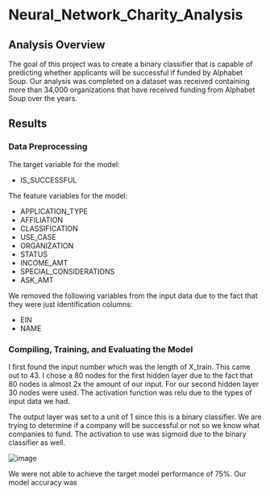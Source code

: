 # Neural_Network_Charity_Analysis

## Analysis Overview 
The goal of this project was to create a binary classifier that is capable of predicting whether applicants will be successful if funded by Alphabet Soup. Our analysis was completed on a dataset was received containing more than 34,000 organizations that have received funding from Alphabet Soup over the years. 

## Results 

### Data Preprocessing 

The target variable for the model: 
- IS_SUCCESSFUL

The feature variables for the model:
- APPLICATION_TYPE
- AFFILIATION
- CLASSIFICATION
- USE_CASE
- ORGANIZATION
- STATUS
- INCOME_AMT
- SPECIAL_CONSIDERATIONS
- ASK_AMT

We removed the following variables from the input data due to the fact that they were just identification columns: 
- EIN
- NAME

### Compiling, Training, and Evaluating the Model 
I first found the input number which was the length of X_train. This came out to 43. I chose a 80 nodes for the first hidden layer due to the fact that 80 nodes is almost 2x the amount of our input. For our second hidden layer 30 nodes were used. The activation function was relu due to the types of input data we had. 

The output layer was set to a unit of 1 since this is a binary classifier. We are trying to determine if a company will be successful or not so we know what companies to fund. The activation to use was sigmoid due to the binary classifier as well. 

![image](https://user-images.githubusercontent.com/117782103/230746284-f1772799-bd28-4495-a9fa-0229304f7836.png)

We were not able to achieve the target model performance of 75%. Our model accuracy was 
